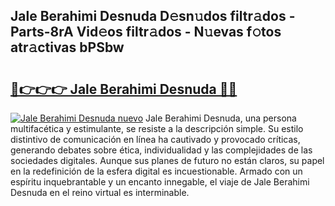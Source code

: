 ## Jale Berahimi Desnuda D𝚎sn𝚞dos filtr𝚊dos - Parts-8rA Vid𝚎os filtr𝚊dos - N𝚞evas f𝚘tos atr𝚊ctivas bPSbw

# <h2><a href="http://mbb56qk.tromn.icu/?c=Jale+Berahimi+Desnuda">🔗👉👉👉 Jale Berahimi Desnuda 🔗🔗</a></h2>

[![Jale Berahimi Desnuda nuevo](https://i.imgur.com/pEAQMta.gif)](http://mbb56qk.tromn.icu/?c=Jale+Berahimi+Desnuda)
Jale Berahimi Desnuda, una persona multifacética y estimulante, se resiste a la descripción simple. Su estilo distintivo de comunicación en línea ha cautivado y provocado críticas, generando debates sobre ética, individualidad y las complejidades de las sociedades digitales. Aunque sus planes de futuro no están claros, su papel en la redefinición de la esfera digital es incuestionable. Armado con un espíritu inquebrantable y un encanto innegable, el viaje de Jale Berahimi Desnuda en el reino virtual es interminable.
